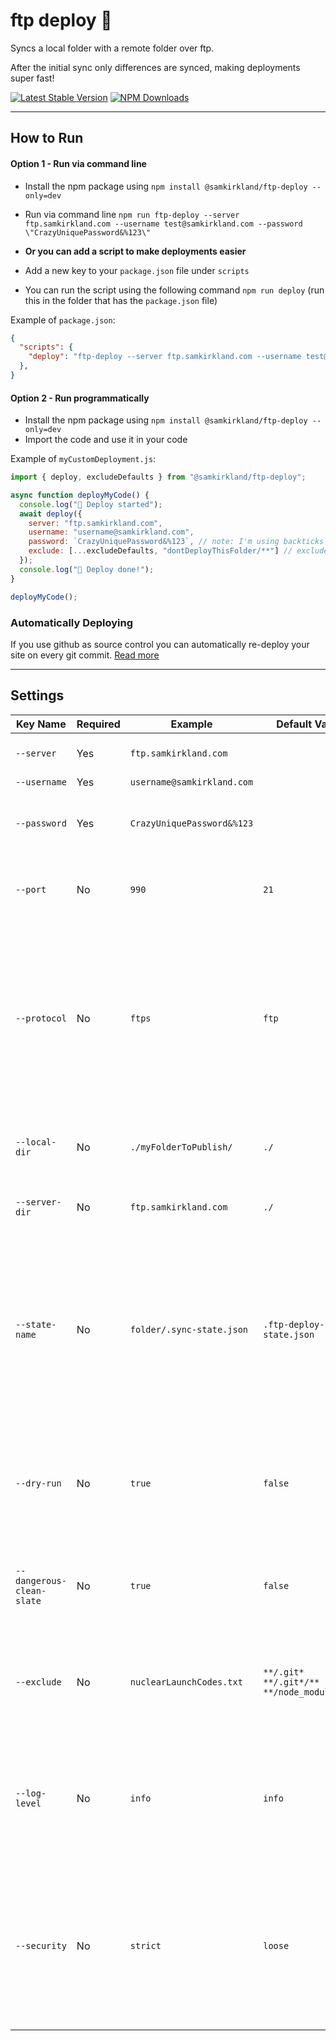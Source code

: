 # ftp deploy 🚀

Syncs a local folder with a remote folder over ftp.

After the initial sync only differences are synced, making deployments super fast!

[![Latest Stable Version](https://img.shields.io/npm/v/@samkirkland/ftp-deploy.svg?style=flat-square)](https://www.npmjs.com/package/@samkirkland/ftp-deploy)
[![NPM Downloads](https://img.shields.io/npm/dt/@samkirkland/ftp-deploy.svg?style=flat-square)](https://www.npmjs.com/package/@samkirkland/ftp-deploy)

---

## How to Run
#### Option 1 - Run via command line
- Install the npm package using `npm install @samkirkland/ftp-deploy --only=dev`
- Run via command line `npm run ftp-deploy --server ftp.samkirkland.com --username test@samkirkland.com --password \"CrazyUniquePassword&%123\"`

- **Or you can add a script to make deployments easier**
- Add a new key to your `package.json` file under `scripts`
- You can run the script using the following command `npm run deploy` (run this in the folder that has the `package.json` file)

Example of `package.json`:
```json
{
  "scripts": {
    "deploy": "ftp-deploy --server ftp.samkirkland.com --username test@samkirkland.com --password \"CrazyUniquePassword&%123\"",
  },
}
```

#### Option 2 - Run programmatically
- Install the npm package using `npm install @samkirkland/ftp-deploy --only=dev`
- Import the code and use it in your code

Example of `myCustomDeployment.js`:
```javascript
import { deploy, excludeDefaults } from "@samkirkland/ftp-deploy";

async function deployMyCode() {
  console.log("🚚 Deploy started");
  await deploy({
    server: "ftp.samkirkland.com",
    username: "username@samkirkland.com",
    password: `CrazyUniquePassword&%123`, // note: I'm using backticks here ` so I don't have to escape quotes
    exclude: [...excludeDefaults, "dontDeployThisFolder/**"] // excludeDefaults will exclude .git files and node_modules
  });
  console.log("🚀 Deploy done!");
}

deployMyCode();

```

### Automatically Deploying
If you use github as source control you can automatically re-deploy your site on every git commit. [Read more](https://github.com/SamKirkland/FTP-Deploy-Action)

---

## Settings

| Key Name                  | Required | Example                    | Default Value                                 | Description                                                                                                                                                        |
|---------------------------|----------|----------------------------|-----------------------------------------------|--------------------------------------------------------------------------------------------------------------------------------------------------------------------|
| `--server`                | Yes      | `ftp.samkirkland.com`      |                                               | Deployment destination server                                                                                                                                      |
| `--username`              | Yes      | `username@samkirkland.com` |                                               | ftp username                                                                                                                                                       |
| `--password`              | Yes      | `CrazyUniquePassword&%123` |                                               | ftp password, be sure to escape quotes and spaces                                                                                                                  |
| `--port`                  | No       | `990`                      | `21`                                          | Server port to connect to (read your web hosts docs)                                                                                                               |
| `--protocol`              | No       | `ftps`                     | `ftp`                                         | `ftp`: provides no encryption, `ftps`: full encryption newest standard (aka "explicit" ftps), `ftps-legacy`: full encryption legacy standard (aka "implicit" ftps) |
| `--local-dir`             | No       | `./myFolderToPublish/`     | `./`                                          | Path to upload to on the server, must end with trailing slash `/`                                                                                                  |
| `--server-dir`            | No       | `ftp.samkirkland.com`      | `./`                                          | Folder to upload from, must end with trailing slash `/`                                                                                                            |
| `--state-name`            | No       | `folder/.sync-state.json`  | `.ftp-deploy-sync-state.json`                 | ftp-deploy uses this file to track what's been deployed already, so only differences can be published. If you don't like the name or location you can customize it |
| `--dry-run`               | No       | `true`                     | `false`                                       | Prints which modifications will be made with current config options, but doesn't actually make any changes                                                         |
| `--dangerous-clean-slate` | No       | `true`                     | `false`                                       | Deletes ALL contents of server-dir, even items marked as `--exclude` argument                                                                                      |
| `--exclude`               | No       | `nuclearLaunchCodes.txt`   | `**/.git*` `**/.git*/**` `**/node_modules/**` | An array of glob patterns, these files will not be included in the publish/delete process                                                                          |
| `--log-level`             | No       | `info`                     | `info`                                        | `minimal`: only important info, `standard`: important info and basic file changes, `verbose`: print everything the script is doing                                 |
| `--security`              | No       | `strict`                   | `loose`                                       | `strict`: Reject any connection which is not authorized with the list of supplied CAs. `loose`: Allow connection even when the domain is not in certificate        |